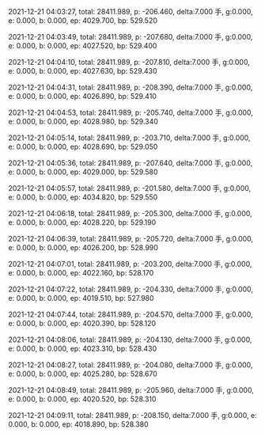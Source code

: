 2021-12-21 04:03:27, total: 28411.989, p: -206.460, delta:7.000 手, g:0.000, e: 0.000, b: 0.000, ep: 4029.700, bp: 529.520

2021-12-21 04:03:49, total: 28411.989, p: -207.680, delta:7.000 手, g:0.000, e: 0.000, b: 0.000, ep: 4027.520, bp: 529.400

2021-12-21 04:04:10, total: 28411.989, p: -207.810, delta:7.000 手, g:0.000, e: 0.000, b: 0.000, ep: 4027.630, bp: 529.430

2021-12-21 04:04:31, total: 28411.989, p: -208.390, delta:7.000 手, g:0.000, e: 0.000, b: 0.000, ep: 4026.890, bp: 529.410

2021-12-21 04:04:53, total: 28411.989, p: -205.740, delta:7.000 手, g:0.000, e: 0.000, b: 0.000, ep: 4028.980, bp: 529.340

2021-12-21 04:05:14, total: 28411.989, p: -203.710, delta:7.000 手, g:0.000, e: 0.000, b: 0.000, ep: 4028.690, bp: 529.050

2021-12-21 04:05:36, total: 28411.989, p: -207.640, delta:7.000 手, g:0.000, e: 0.000, b: 0.000, ep: 4029.000, bp: 529.580

2021-12-21 04:05:57, total: 28411.989, p: -201.580, delta:7.000 手, g:0.000, e: 0.000, b: 0.000, ep: 4034.820, bp: 529.550

2021-12-21 04:06:18, total: 28411.989, p: -205.300, delta:7.000 手, g:0.000, e: 0.000, b: 0.000, ep: 4028.220, bp: 529.190

2021-12-21 04:06:39, total: 28411.989, p: -205.720, delta:7.000 手, g:0.000, e: 0.000, b: 0.000, ep: 4026.200, bp: 528.990

2021-12-21 04:07:01, total: 28411.989, p: -203.200, delta:7.000 手, g:0.000, e: 0.000, b: 0.000, ep: 4022.160, bp: 528.170

2021-12-21 04:07:22, total: 28411.989, p: -204.330, delta:7.000 手, g:0.000, e: 0.000, b: 0.000, ep: 4019.510, bp: 527.980

2021-12-21 04:07:44, total: 28411.989, p: -204.570, delta:7.000 手, g:0.000, e: 0.000, b: 0.000, ep: 4020.390, bp: 528.120

2021-12-21 04:08:06, total: 28411.989, p: -204.130, delta:7.000 手, g:0.000, e: 0.000, b: 0.000, ep: 4023.310, bp: 528.430

2021-12-21 04:08:27, total: 28411.989, p: -204.080, delta:7.000 手, g:0.000, e: 0.000, b: 0.000, ep: 4025.280, bp: 528.670

2021-12-21 04:08:49, total: 28411.989, p: -205.960, delta:7.000 手, g:0.000, e: 0.000, b: 0.000, ep: 4020.520, bp: 528.310

2021-12-21 04:09:11, total: 28411.989, p: -208.150, delta:7.000 手, g:0.000, e: 0.000, b: 0.000, ep: 4018.890, bp: 528.380